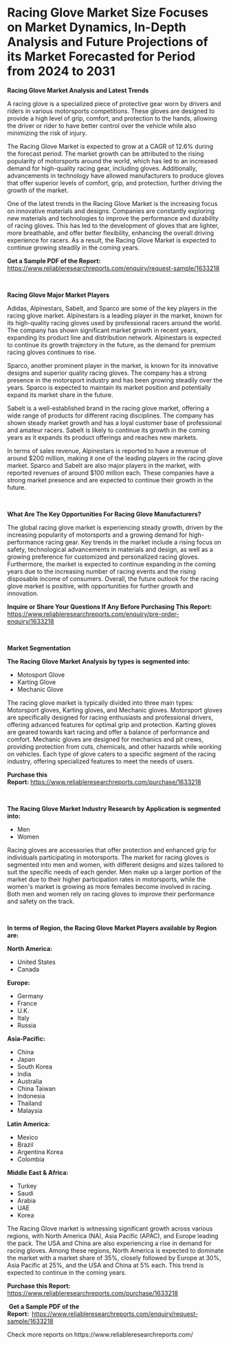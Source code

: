 <p><h1>Racing Glove Market Size Focuses on Market Dynamics, In-Depth Analysis and Future Projections of its Market Forecasted for Period from 2024 to 2031</h1></p><p><strong>Racing Glove Market Analysis and Latest Trends</strong></p>
<p><p>A racing glove is a specialized piece of protective gear worn by drivers and riders in various motorsports competitions. These gloves are designed to provide a high level of grip, comfort, and protection to the hands, allowing the driver or rider to have better control over the vehicle while also minimizing the risk of injury.</p><p>The Racing Glove Market is expected to grow at a CAGR of 12.6% during the forecast period. The market growth can be attributed to the rising popularity of motorsports around the world, which has led to an increased demand for high-quality racing gear, including gloves. Additionally, advancements in technology have allowed manufacturers to produce gloves that offer superior levels of comfort, grip, and protection, further driving the growth of the market.</p><p>One of the latest trends in the Racing Glove Market is the increasing focus on innovative materials and designs. Companies are constantly exploring new materials and technologies to improve the performance and durability of racing gloves. This has led to the development of gloves that are lighter, more breathable, and offer better flexibility, enhancing the overall driving experience for racers. As a result, the Racing Glove Market is expected to continue growing steadily in the coming years.</p></p>
<p><strong>Get a Sample PDF of the Report:&nbsp;</strong> <a href="https://www.reliableresearchreports.com/enquiry/request-sample/1633218">https://www.reliableresearchreports.com/enquiry/request-sample/1633218</a></p>
<p>&nbsp;</p>
<p><strong>Racing Glove Major Market Players</strong></p>
<p><p>Adidas, Alpinestars, Sabelt, and Sparco are some of the key players in the racing glove market. Alpinestars is a leading player in the market, known for its high-quality racing gloves used by professional racers around the world. The company has shown significant market growth in recent years, expanding its product line and distribution network. Alpinestars is expected to continue its growth trajectory in the future, as the demand for premium racing gloves continues to rise.</p><p>Sparco, another prominent player in the market, is known for its innovative designs and superior quality racing gloves. The company has a strong presence in the motorsport industry and has been growing steadily over the years. Sparco is expected to maintain its market position and potentially expand its market share in the future.</p><p>Sabelt is a well-established brand in the racing glove market, offering a wide range of products for different racing disciplines. The company has shown steady market growth and has a loyal customer base of professional and amateur racers. Sabelt is likely to continue its growth in the coming years as it expands its product offerings and reaches new markets.</p><p>In terms of sales revenue, Alpinestars is reported to have a revenue of around $200 million, making it one of the leading players in the racing glove market. Sparco and Sabelt are also major players in the market, with reported revenues of around $100 million each. These companies have a strong market presence and are expected to continue their growth in the future.</p></p>
<p>&nbsp;</p>
<p><strong>What Are The Key Opportunities For Racing Glove Manufacturers?</strong></p>
<p><p>The global racing glove market is experiencing steady growth, driven by the increasing popularity of motorsports and a growing demand for high-performance racing gear. Key trends in the market include a rising focus on safety, technological advancements in materials and design, as well as a growing preference for customized and personalized racing gloves. Furthermore, the market is expected to continue expanding in the coming years due to the increasing number of racing events and the rising disposable income of consumers. Overall, the future outlook for the racing glove market is positive, with opportunities for further growth and innovation.</p></p>
<p><strong>Inquire or Share Your Questions If Any Before Purchasing This Report:</strong> <a href="https://www.reliableresearchreports.com/enquiry/pre-order-enquiry/1633218">https://www.reliableresearchreports.com/enquiry/pre-order-enquiry/1633218</a></p>
<p>&nbsp;</p>
<p><strong>Market Segmentation</strong></p>
<p><strong>The Racing Glove Market Analysis by types is segmented into:</strong></p>
<p><ul><li>Motosport Glove</li><li>Karting Glove</li><li>Mechanic Glove</li></ul></p>
<p><p>The racing glove market is typically divided into three main types: Motorsport gloves, Karting gloves, and Mechanic gloves. Motorsport gloves are specifically designed for racing enthusiasts and professional drivers, offering advanced features for optimal grip and protection. Karting gloves are geared towards kart racing and offer a balance of performance and comfort. Mechanic gloves are designed for mechanics and pit crews, providing protection from cuts, chemicals, and other hazards while working on vehicles. Each type of glove caters to a specific segment of the racing industry, offering specialized features to meet the needs of users.</p></p>
<p><strong>Purchase this Report:&nbsp;</strong><a href="https://www.reliableresearchreports.com/purchase/1633218">https://www.reliableresearchreports.com/purchase/1633218</a></p>
<p>&nbsp;</p>
<p><strong>The Racing Glove Market Industry Research by Application is segmented into:</strong></p>
<p><ul><li>Men</li><li>Women</li></ul></p>
<p><p>Racing gloves are accessories that offer protection and enhanced grip for individuals participating in motorsports. The market for racing gloves is segmented into men and women, with different designs and sizes tailored to suit the specific needs of each gender. Men make up a larger portion of the market due to their higher participation rates in motorsports, while the women's market is growing as more females become involved in racing. Both men and women rely on racing gloves to improve their performance and safety on the track.</p></p>
<p>&nbsp;</p>
<p><strong>In terms of Region, the Racing Glove Market Players available by Region are:</strong></p>
<p>
    <p> <strong> North America: </strong>
        <ul>
            <li>United States</li>
            <li>Canada</li>
        </ul>
        </p> 
    <p> <strong> Europe: </strong>
        <ul>
            <li>Germany</li>
            <li>France</li>
            <li>U.K.</li>
            <li>Italy</li>
            <li>Russia</li>
        </ul>
        </p> 
    <p> <strong> Asia-Pacific: </strong>
        <ul>
            <li>China</li>
            <li>Japan</li>
            <li>South Korea</li>
            <li>India</li>
            <li>Australia</li>
            <li>China Taiwan</li>
            <li>Indonesia</li>
            <li>Thailand</li>
            <li>Malaysia</li>
        </ul>
        </p> 
    <p> <strong> Latin America: </strong>
        <ul>
            <li>Mexico</li>
            <li>Brazil</li>
            <li>Argentina Korea</li>
            <li>Colombia</li>
        </ul>
        </p> 
    <p> <strong> Middle East & Africa: </strong>
        <ul>
            <li>Turkey</li>
            <li>Saudi</li>
            <li>Arabia</li>
            <li>UAE</li>
            <li>Korea</li>
        </ul>
    </p>
    </p>
<p><p>The Racing Glove market is witnessing significant growth across various regions, with North America (NA), Asia Pacific (APAC), and Europe leading the pack. The USA and China are also experiencing a rise in demand for racing gloves. Among these regions, North America is expected to dominate the market with a market share of 35%, closely followed by Europe at 30%, Asia Pacific at 25%, and the USA and China at 5% each. This trend is expected to continue in the coming years.</p></p>
<p><strong>Purchase this Report: </strong><a href="https://www.reliableresearchreports.com/purchase/1633218">https://www.reliableresearchreports.com/purchase/1633218</a></p>
<p>&nbsp;<strong>Get a Sample PDF of the Report:&nbsp;&nbsp;</strong><a href="https://www.reliableresearchreports.com/enquiry/request-sample/1633218">https://www.reliableresearchreports.com/enquiry/request-sample/1633218</a></p>
<p><strong></strong></p>
<p>Check more reports on https://www.reliableresearchreports.com/</p>